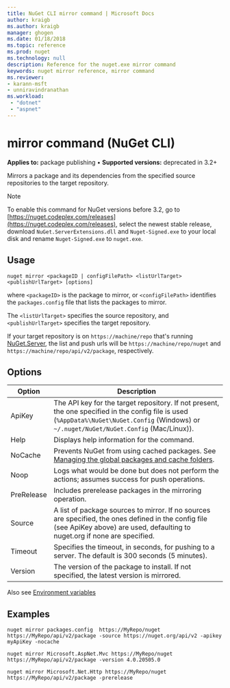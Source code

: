 ```yaml
---
title: NuGet CLI mirror command | Microsoft Docs
author: kraigb
ms.author: kraigb
manager: ghogen
ms.date: 01/18/2018
ms.topic: reference
ms.prod: nuget
ms.technology: null
description: Reference for the nuget.exe mirror command
keywords: nuget mirror reference, mirror command
ms.reviewer:
- karann-msft
- unniravindranathan
ms.workload: 
 - "dotnet"
 - "aspnet"
---
```


# mirror command (NuGet CLI)

**Applies to:** package publishing &bullet; **Supported versions:** deprecated in 3.2+

Mirrors a package and its dependencies from the specified source repositories to the target repository.

> [!NOTE]
> To enable this command for NuGet versions before 3.2, go to [https://nuget.codeplex.com/releases](https://nuget.codeplex.com/releases), select the newest stable release, download `NuGet.ServerExtensions.dll` and `Nuget-Signed.exe` to your local disk and rename `Nuget-Signed.exe` to `nuget.exe`.

## Usage

```cli
nuget mirror <packageID | configFilePath> <listUrlTarget> <publishUrlTarget> [options]
```

where `<packageID>` is the package to mirror, or `<configFilePath>` identifies the `packages.config` file that lists the packages to mirror.

The `<listUrlTarget>` specifies the source repository, and `<publishUrlTarget>` specifies the target repository.

If your target repository is on `https://machine/repo` that's running [NuGet.Server](../hosting-packages/nuget-server.md), the list and push urls will be `https://machine/repo/nuget` and `https://machine/repo/api/v2/package`, respectively.

## Options

| Option | Description |
| --- | --- |
| ApiKey | The API key for the target repository. If not present,  the one specified in the config file is used (`%AppData%\NuGet\NuGet.Config` (Windows) or `~/.nuget/NuGet/NuGet.Config` (Mac/Linux)). |
| Help | Displays help information for the command. |
| NoCache | Prevents NuGet from using cached packages. See [Managing the global packages and cache folders](../consume-packages/managing-the-global-packages-and-cache-folders.md). |
| Noop | Logs what would be done but does not perform the actions; assumes success for push operations. |
| PreRelease | Includes prerelease packages in the mirroring operation. |
| Source | A list of package sources to mirror. If no sources are specified, the ones defined in the config file (see ApiKey above) are used, defaulting to nuget.org if none are specified. |
| Timeout | Specifies the timeout, in seconds, for pushing to a server. The default is 300 seconds (5 minutes). |
| Version | The version of the package to install. If not specified, the latest version is mirrored. |

Also see [Environment variables](cli-ref-environment-variables.md)

## Examples

```cli
nuget mirror packages.config  https://MyRepo/nuget https://MyRepo/api/v2/package -source https://nuget.org/api/v2 -apikey myApiKey -nocache

nuget mirror Microsoft.AspNet.Mvc https://MyRepo/nuget https://MyRepo/api/v2/package -version 4.0.20505.0

nuget mirror Microsoft.Net.Http https://MyRepo/nuget https://MyRepo/api/v2/package -prerelease
```
